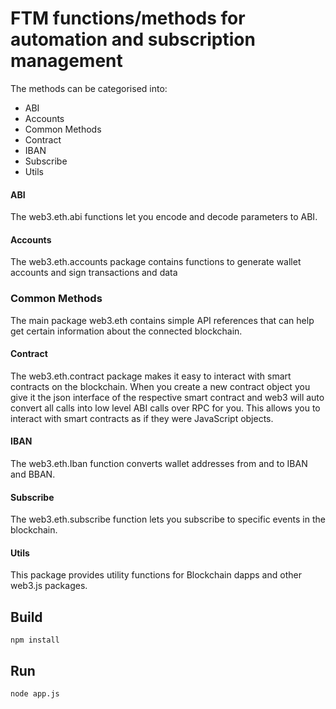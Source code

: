 # FTM functions/methods for automation and subscription management

The methods can be categorised into:
* ABI
* Accounts
* Common Methods
* Contract
* IBAN
* Subscribe
* Utils

#### ABI
The web3.eth.abi functions let you encode and decode parameters to ABI.

#### Accounts
The web3.eth.accounts package contains functions to generate wallet accounts and sign transactions and data

### Common Methods
The main package web3.eth contains simple API references that can help get certain information about the connected blockchain.

#### Contract
The web3.eth.contract package makes it easy to interact with smart contracts on the blockchain. When you create a new contract object you give it the json interface of the respective smart contract and web3 will auto convert all calls into low level ABI calls over RPC for you. This allows you to interact with smart contracts as if they were JavaScript objects.

#### IBAN
The web3.eth.Iban function converts wallet addresses from and to IBAN and BBAN.

#### Subscribe
The web3.eth.subscribe function lets you subscribe to specific events in the blockchain.

#### Utils
This package provides utility functions for Blockchain dapps and other web3.js packages.


## Build

```shell
npm install
```

## Run
```
node app.js
```

